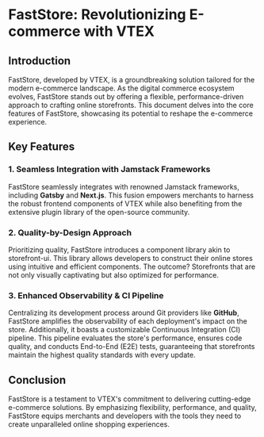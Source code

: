 # FastStore: Revolutionizing E-commerce with VTEX

## Introduction

FastStore, developed by VTEX, is a groundbreaking solution tailored for the modern e-commerce landscape. As the digital commerce ecosystem evolves, FastStore stands out by offering a flexible, performance-driven approach to crafting online storefronts. This document delves into the core features of FastStore, showcasing its potential to reshape the e-commerce experience.

## Key Features

### 1. **Seamless Integration with Jamstack Frameworks**

FastStore seamlessly integrates with renowned Jamstack frameworks, including **Gatsby** and **Next.js**. This fusion empowers merchants to harness the robust frontend components of VTEX while also benefiting from the extensive plugin library of the open-source community.

### 2. **Quality-by-Design Approach**

Prioritizing quality, FastStore introduces a component library akin to storefront-ui. This library allows developers to construct their online stores using intuitive and efficient components. The outcome? Storefronts that are not only visually captivating but also optimized for performance.

### 3. **Enhanced Observability & CI Pipeline**

Centralizing its development process around Git providers like **GitHub**, FastStore amplifies the observability of each deployment's impact on the store. Additionally, it boasts a customizable Continuous Integration (CI) pipeline. This pipeline evaluates the store's performance, ensures code quality, and conducts End-to-End (E2E) tests, guaranteeing that storefronts maintain the highest quality standards with every update.

## Conclusion

FastStore is a testament to VTEX's commitment to delivering cutting-edge e-commerce solutions. By emphasizing flexibility, performance, and quality, FastStore equips merchants and developers with the tools they need to create unparalleled online shopping experiences.
